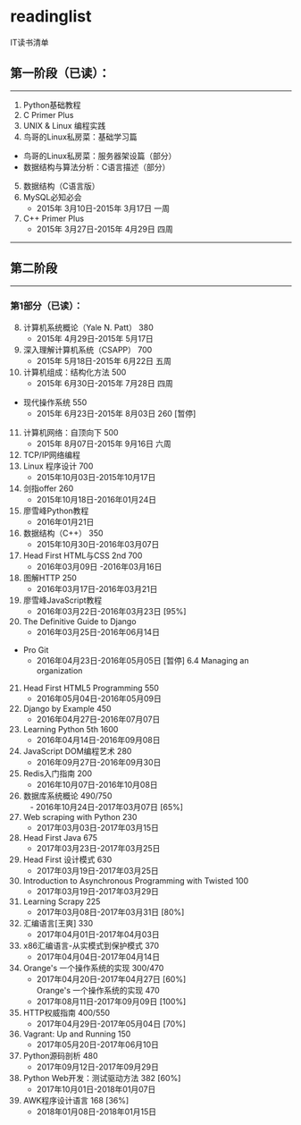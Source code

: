 # readinglist
IT读书清单

## 第一阶段（已读）：
----------
1. Python基础教程
2. C Primer Plus
3. UNIX & Linux 编程实践
4. 鸟哥的Linux私房菜：基础学习篇  
- 鸟哥的Linux私房菜：服务器架设篇（部分）  
- 数据结构与算法分析：C语言描述（部分）  
5. 数据结构（C语言版）
6. MySQL必知必会
    - 2015年 3月10日-2015年 3月17日 一周
7. C++ Primer Plus  
    - 2015年 3月27日-2015年 4月29日 四周   
    
----------

## 第二阶段
----------
### 第1部分（已读）：
8. 计算机系统概论（Yale N. Patt） 380                             
    - 2015年 4月29日-2015年 5月17日
9. 深入理解计算机系统（CSAPP）  700                             
    - 2015年 5月18日-2015年 6月22日 五周
10. 计算机组成：结构化方法           500                             
    - 2015年 6月30日-2015年 7月28日 四周  
- 现代操作系统                               550   
    - 2015年 6月23日-2015年 8月03日 260 [暂停]
11. 计算机网络：自顶向下              500                             
    - 2015年 8月07日-2015年 9月16日  六周
12. TCP/IP网络编程
13. Linux 程序设计                         700                                
    - 2015年10月03日-2015年10月17日
14. 剑指offer                                  260                            
    - 2015年10月18日-2016年01月24日
15. 廖雪峰Python教程                                                       
    - 2016年01月21日
16. 数据结构（C++）                    350                        
    - 2015年10月30日-2016年03月07日
17. Head First HTML与CSS 2nd   700                              
    - 2016年03月09日 -2016年03月16日
18. 图解HTTP                                250                             
    - 2016年03月17日-2016年03月21日
19. 廖雪峰JavaScript教程                                                  
    - 2016年03月22日-2016年03月23日    [95%] 
20. The Definitive Guide to Django                                     
    - 2016年03月25日-2016年06月14日
- Pro Git                                                                   
    - 2016年04月23日-2016年05月05日    [暂停] 6.4 Managing an organization
21. Head First HTML5 Programming    550                    
    - 2016年05月04日-2016年05月09日
22. Django by Example                450                            
    - 2016年04月27日-2016年07月07日
23. Learning Python 5th 1600    
    - 2016年04月14日-2016年09月08日
24. JavaScript DOM编程艺术        280                            
    - 2016年09月27日-2016年09月30日
25. Redis入门指南                          200                            
    - 2016年10月07日-2016年10月08日
26. 数据库系统概论     490/750     
    - 2016年10月24日-2017年03月07日  [65%]
27. Web scraping with Python      230
    - 2017年03月03日-2017年03月15日
28. Head First Java			  675  
    - 2017年03月23日-2017年03月25日
29. Head First 设计模式			  630 
    - 2017年03月19日-2017年03月25日
30. Introduction to Asynchronous Programming with Twisted   100	
    - 2017年03月19日-2017年03月29日
31. Learning Scrapy			 225
    - 2017年03月08日-2017年03月31日	[80%]
32. 汇编语言[王爽]			 330
    - 2017年04月01日-2017年04月03日
33. x86汇编语言-从实模式到保护模式			 370
    - 2017年04月04日-2017年04月14日
34. Orange's 一个操作系统的实现		300/470
    - 2017年04月20日-2017年04月27日	[60%]  
    Orange's 一个操作系统的实现		470
    - 2017年08月11日-2017年09月09日	[100%]
35. HTTP权威指南		400/550
    - 2017年04月29日-2017年05月04日	[70%]
36. Vagrant: Up and Running		150	
    - 2017年05月20日-2017年06月10日
37. Python源码剖析		480
    - 2017年09月12日-2017年09月29日
38. Python Web开发：测试驱动方法  382    [60%]  
    - 2017年10月01日-2018年01月07日
39. AWK程序设计语言              168     [36%]		   
    - 2018年01月08日-2018年01月15日
    
